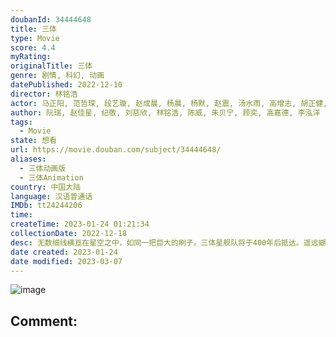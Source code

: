 ```yaml
---
doubanId: 34444648
title: 三体
type: Movie
score: 4.4
myRating: 
originalTitle: 三体
genre: 剧情, 科幻, 动画
datePublished: 2022-12-10
director: 林铭浩
actor: 马正阳, 范哲琛, 段艺璇, 赵成晨, 杨晨, 杨默, 赵震, 汤水雨, 高增志, 胡正健, 任京浩, 图特哈蒙, 薄棠, 刘晓倩, 露西, 高启帆, 凃雄飞, 余昊威, 马海燕, 王宇腾, 孙熹鹤, 林强, 夏觅尘
author: 阮瑞, 赵佳星, 纪敬, 刘慈欣, 林铭浩, 陈威, 朱贝宁, 顾奕, 高嘉德, 李泓洋
tags:
  - Movie
state: 想看
url: https://movie.douban.com/subject/34444648/
aliases:
  - 三体动画版
  - 三体Animation
country: 中国大陆
language: 汉语普通话
IMDb: tt24244206
time: 
createTime: 2023-01-24 01:21:34
collectionDate: 2022-12-18
desc: 无数细线横亘在星空之中，如同一把巨大的刷子。三体星舰队将于400年后抵达。遥远蝴蝶扇动着翅膀，也改变了罗辑的命运，轰然打开的门后是世界中心——面壁计划开启。同时，智子所创建的破壁室内，破壁人一一就位…...
date created: 2023-01-24
date modified: 2023-03-07
---
```


![image](p2885057891.jpg)

Comment:
---
